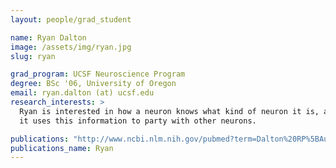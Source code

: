 ```yaml
---
layout: people/grad_student

name: Ryan Dalton
image: /assets/img/ryan.jpg
slug: ryan

grad_program: UCSF Neuroscience Program
degree: BSc '06, University of Oregon
email: ryan.dalton (at) ucsf.edu
research_interests: >
  Ryan is interested in how a neuron knows what kind of neuron it is, and how
  it uses this information to party with other neurons.

publications: "http://www.ncbi.nlm.nih.gov/pubmed?term=Dalton%20RP%5BAuthor%5D&cauthor=true&cauthor_uid=20974915"
publications_name: Ryan
---
```


